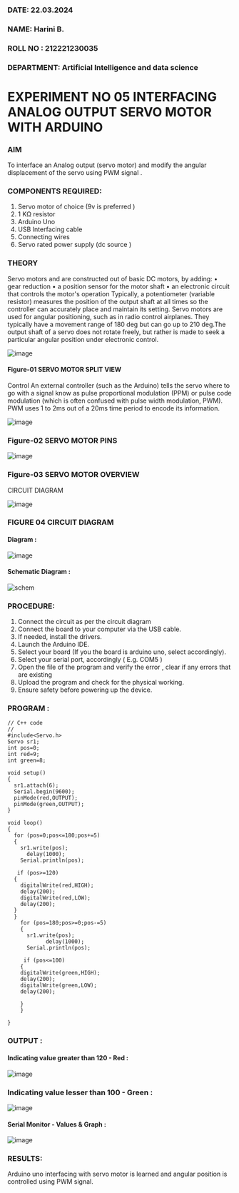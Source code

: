 ###  DATE: 22.03.2024

###  NAME: Harini B.
###  ROLL NO : 212221230035
###  DEPARTMENT: Artificial Intelligence and data science


# EXPERIMENT NO 05 INTERFACING ANALOG OUTPUT SERVO MOTOR WITH ARDUINO

### AIM
To interface an Analog output (servo motor) and modify the angular displacement of the servo using PWM signal .

### COMPONENTS REQUIRED:
1.	Servo motor of choice (9v is preferred )
2.	1 KΩ resistor 
3.	Arduino Uno 
4.	USB Interfacing cable 
5.	Connecting wires 
6.	Servo rated power supply (dc source )


### THEORY
Servo motors and are constructed out of basic DC motors, by adding:
•	 gear reduction
•	 a position sensor for the motor shaft
•	 an electronic circuit that controls the motor's operation
Typically, a potentiometer (variable resistor) measures the position of the output shaft at all times so the controller can accurately place and maintain its setting.
Servo motors are used for angular positioning, such as in radio control airplanes.  They typically have a movement range of 180 deg but can go up to 210 deg.The output shaft of a servo does not rotate freely, but rather is made to seek a particular angular position under electronic control. 


![image](https://user-images.githubusercontent.com/36288975/163544439-1f477927-fcd4-42f0-9ce4-c863fdbf1210.png)



#### Figure-01 SERVO MOTOR SPLIT VIEW 
Control 
An external controller (such as the Arduino) tells the servo where to go with a signal know as pulse proportional modulation (PPM) or pulse code modulation (which is often confused with pulse width modulation, PWM). PWM uses 1 to 2ms out of a 20ms time period to encode its information.
 
 
 ![image](https://user-images.githubusercontent.com/36288975/163544482-3027136f-7135-4f3d-a23f-8dc2fe04194d.png)

### Figure-02 SERVO MOTOR PINS

 ![image](https://user-images.githubusercontent.com/36288975/163544513-ca497421-e6ba-4f91-871f-5cfba77f22a8.png)


### Figure-03 SERVO MOTOR OVERVIEW 
CIRCUIT DIAGRAM
 
 ![image](https://user-images.githubusercontent.com/36288975/163544618-6eb8a7b5-7f1a-428a-8d9f-fd899b145efb.png)

### FIGURE 04 CIRCUIT DIAGRAM
#### Diagram :
![image](https://github.com/HariniBaskar/EXPERIMENT-NO--05-INTERFACING-ANALOG-OUTPUT-SERVO-MOTOR-WITH-ARDUINO-/assets/93427253/813e8d51-131c-48c6-8108-9ac4390ffea7)

#### Schematic Diagram :
![schem](https://github.com/HariniBaskar/EXPERIMENT-NO--05-INTERFACING-ANALOG-OUTPUT-SERVO-MOTOR-WITH-ARDUINO-/assets/93427253/899b58b8-e540-4e00-a584-b23aee63c0fa)


### PROCEDURE:
1.	Connect the circuit as per the circuit diagram 
2.	Connect the board to your computer via the USB cable.
3.	If needed, install the drivers.
4.	Launch the Arduino IDE.
5.	Select your board (If you the board is arduino uno, select accordingly).
6.	Select your serial port, accordingly ( E.g. COM5 )
7.	Open the file of the program  and verify the error , clear if any errors that are existing 
8.	Upload the program and check for the physical working. 
9.	Ensure safety before powering up the device.


### PROGRAM :
 
```
// C++ code
//
#include<Servo.h>
Servo sr1;
int pos=0;
int red=9;
int green=8;

void setup()
{
  sr1.attach(6);
  Serial.begin(9600);
  pinMode(red,OUTPUT);
  pinMode(green,OUTPUT);
}

void loop()
{
  for (pos=0;pos<=180;pos+=5)
  {
    sr1.write(pos);
      delay(1000);
    Serial.println(pos);
    
   if (pos>=120)
  {
    digitalWrite(red,HIGH);
    delay(200);
    digitalWrite(red,LOW);
    delay(200);
  }
  }
    for (pos=180;pos>=0;pos-=5)
    {
      sr1.write(pos);
            delay(1000);
      Serial.println(pos);
      
     if (pos<=100)
  	{
    digitalWrite(green,HIGH);
    delay(200);
    digitalWrite(green,LOW);
    delay(200);
    
  	}
    }

}
```

### OUTPUT :
#### Indicating value greater than 120 - Red :
![image](https://github.com/HariniBaskar/EXPERIMENT-NO--05-INTERFACING-ANALOG-OUTPUT-SERVO-MOTOR-WITH-ARDUINO-/assets/93427253/92c23f3e-5a08-4f8f-8f8a-c162bbeec84d)


### Indicating value lesser than 100 - Green : 
![image](https://github.com/HariniBaskar/EXPERIMENT-NO--05-INTERFACING-ANALOG-OUTPUT-SERVO-MOTOR-WITH-ARDUINO-/assets/93427253/dbda8c99-ac0a-4afe-85b6-6b5467e6bf0d)


#### Serial Monitor -  Values & Graph : 
![image](https://github.com/HariniBaskar/EXPERIMENT-NO--05-INTERFACING-ANALOG-OUTPUT-SERVO-MOTOR-WITH-ARDUINO-/assets/93427253/ff4ae788-ad2b-40d4-bb76-aa5914b6af54)


### RESULTS: 
Arduino uno interfacing with servo motor is learned and angular position is controlled using PWM signal.
